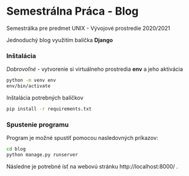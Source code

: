 # Semestrálna Práca - Blog
Semestrálka pre predmet UNIX - Vývojové prostredie 2020/2021

Jednoduchý blog využitím balíčka **Django**

### Inštalácia
*Dobrovoľné* - vytvorenie si virtuálneho prostredia **env** a jeho aktivácia

```bash
python -m venv env
env/bin/activate
```

Inštalácia potrebných balíčkov
```bash
pip install -r requirements.txt
```

### Spustenie programu
Program je možné spustiť pomocou nasledovných príkazov:
```bash
cd blog
python manage.py runserver
```

Následne je potrebné ísť na webovú stránku http://localhost:8000/ .
